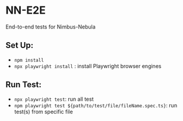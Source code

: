 # NN-E2E

End-to-end tests for Nimbus-Nebula

## Set Up:

- `npm install`
- `npx playwright install` : install Playwright browser engines

## Run Test:

- `npx playwright test`: run all test
- `npm playwright test ${path/to/test/file/fileName.spec.ts}`: run test(s) from specific file
